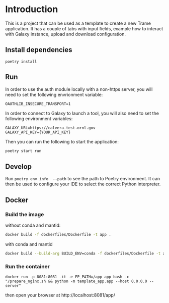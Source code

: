 # Introduction

This is a project that can be used as a template to create a new Trame application.
It has a couple of tabs with input fields, example how to interact with Galaxy instance, 
upload and download configuration.


## Install dependencies  

```
poetry install
```

## Run
In order to use the auth module locally with a non-https server, you will need to set the following envrionment variable:
```
OAUTHLIB_INSECURE_TRANSPORT=1
``` 

In order to connect to Galaxy to launch a tool, you will also need to set the following environment variables:
```
GALAXY_URL=https://calvera-test.ornl.gov
GALAXY_API_KEY={YOUR_API_KEY}
```

Then you can run the following to start the application:
```bash
poetry start run
```

## Develop

Run `poetry env info  --path` to see the path to Poetry environment. It can then be used
to configure your IDE to select the correct Python interpreter.

## Docker
### Build the image

without conda and mantid:

```bash
docker build -f dockerfiles/Dockerfile -t app .
```

with conda and mantid

```bash
docker build --build-arg BUILD_ENV=conda -f dockerfiles/Dockerfile -t app .
```

### Run the container

```
docker run -p 8081:8081 -it -e EP_PATH=/app app bash -c "/prepare_nginx.sh && python -m template_app.app --host 0.0.0.0 --server"  
```

then open your browser at http://localhost:8081/app/